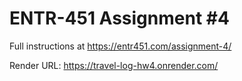 # ENTR-451 Assignment #4

Full instructions at https://entr451.com/assignment-4/

Render URL: https://travel-log-hw4.onrender.com/
